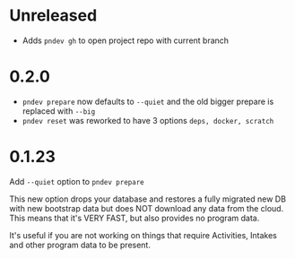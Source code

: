 # Unreleased

- Adds `pndev gh` to open project repo with current branch

# 0.2.0

* `pndev prepare` now defaults to `--quiet` and the old bigger prepare is replaced with `--big`
* `pndev reset` was reworked to have 3 options `deps, docker, scratch`

# 0.1.23

Add `--quiet` option to `pndev prepare`

This new option drops your database and restores a fully migrated new DB with new bootstrap data but does NOT download any data from the cloud.
This means that it's VERY FAST, but also provides no program data.

It's useful if you are not working on things that require Activities, Intakes and other program data to be present.
